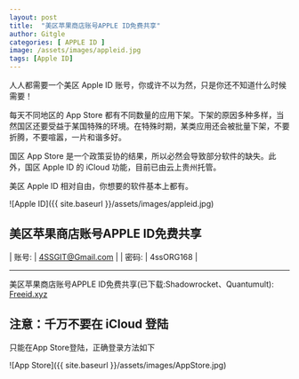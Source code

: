 ```yaml
---
layout: post
title:  "美区苹果商店账号APPLE ID免费共享"
author: Gitgle
categories: [ APPLE ID ]
image: /assets/images/appleid.jpg
tags: [Apple ID]
---
```

人人都需要一个美区 Apple ID 账号，你或许不以为然，只是你还不知道什么时候需要！

每天不同地区的 App Store 都有不同数量的应用下架。下架的原因多种多样，当然国区还要受益于某国特殊的环境。在特殊时期，某类应用还会被批量下架，不要折腾，不要喧嚣，一片和谐多好。

国区 App Store 是一个政策妥协的结果，所以必然会导致部分软件的缺失。此外，国区 Apple ID 的 iCloud 功能，目前已由云上贵州托管。

美区 Apple ID 相对自由，你想要的软件基本上都有。


![Apple ID]({{ site.baseurl }}/assets/images/appleid.jpg)

## 美区苹果商店账号APPLE ID免费共享

| 账号: | 4SSGIT@Gmail.com | 
| 密码: | 4ssORG168 | 

<hr>

美区苹果商店账号APPLE ID免费共享(已下载:Shadowrocket、Quantumult): [Freeid.xyz](https://freeid.xyz/) 

## 注意：千万不要在 iCloud 登陆

只能在App Store登陆，正确登录方法如下

![App Store]({{ site.baseurl }}/assets/images/AppStore.jpg)

